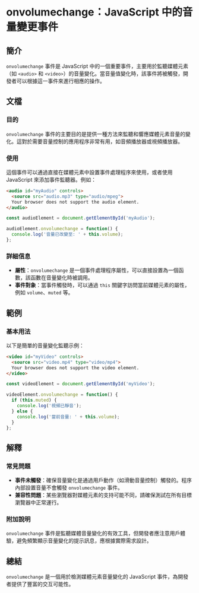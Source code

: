 <!--
Meta Description: # onvolumechange：JavaScript 中的音量變更事件 ## 簡介 `onvolumechange` 事件是 JavaScript 中的一個重要事件，主要用於監聽媒體元素（如 `<audio>` 和 `<video>`）的音量變化。當音量值變化時，該事件將被觸發，開發者可以根據這一...
Meta Keywords: onvolumechange, javascript, audio, video, console
-->

# onvolumechange：JavaScript 中的音量變更事件

## 簡介
`onvolumechange` 事件是 JavaScript 中的一個重要事件，主要用於監聽媒體元素（如 `<audio>` 和 `<video>`）的音量變化。當音量值變化時，該事件將被觸發，開發者可以根據這一事件來進行相應的操作。

## 文檔
### 目的
`onvolumechange` 事件的主要目的是提供一種方法來監聽和響應媒體元素音量的變化。這對於需要音量控制的應用程序非常有用，如音頻播放器或視頻播放器。

### 使用
這個事件可以通過直接在媒體元素中設置事件處理程序來使用，或者使用 JavaScript 來添加事件監聽器。例如：

```html
<audio id="myAudio" controls>
  <source src="audio.mp3" type="audio/mpeg">
  Your browser does not support the audio element.
</audio>
```

```javascript
const audioElement = document.getElementById('myAudio');

audioElement.onvolumechange = function() {
  console.log('音量已改變至: ' + this.volume);
};
```

### 詳細信息
- **屬性**：`onvolumechange` 是一個事件處理程序屬性，可以直接設置為一個函數，該函數在音量變化時被調用。
- **事件對象**：當事件觸發時，可以通過 `this` 關鍵字訪問當前媒體元素的屬性，例如 `volume`、`muted` 等。

## 範例
### 基本用法
以下是簡單的音量變化監聽示例：

```html
<video id="myVideo" controls>
  <source src="video.mp4" type="video/mp4">
  Your browser does not support the video element.
</video>
```

```javascript
const videoElement = document.getElementById('myVideo');

videoElement.onvolumechange = function() {
  if (this.muted) {
    console.log('視頻已靜音');
  } else {
    console.log('當前音量: ' + this.volume);
  }
};
```

## 解釋
### 常見問題
- **事件未觸發**：確保音量變化是通過用戶動作（如滑動音量控制）觸發的。程序內部設置音量不會觸發 `onvolumechange` 事件。
- **兼容性問題**：某些瀏覽器對媒體元素的支持可能不同，請確保測試在所有目標瀏覽器中正常運行。

### 附加說明
`onvolumechange` 事件是監聽媒體音量變化的有效工具，但開發者應注意用戶體驗，避免頻繁顯示音量變化的提示訊息，應根據實際需求設計。

## 總結
`onvolumechange` 是一個用於檢測媒體元素音量變化的 JavaScript 事件，為開發者提供了豐富的交互可能性。